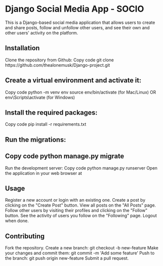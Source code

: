 
<h1>Django Social Media App - SOCIO</h1>
This is a Django-based social media application that allows users to create and share posts, follow and unfollow other users, and see their own and other users' activity on the platform.
<h2>
Installation</h2>
Clone the repository from Github:
Copy code
git clone https://github.com/thealonemusk/Django-project.git

<h2>
Create a virtual environment and activate it:</h2>

Copy code
python -m venv env
source env/bin/activate (for Mac/Linux) OR env\Scripts\activate (for Windows)
<h2>
Install the required packages:</h2>
Copy code
pip install -r requirements.txt

<h2>
Run the migrations:<h2>
Copy code
python manage.py migrate
</h2>
Run the development server:</h2>
Copy code
python manage.py runserver
Open the application in your web browser at 
<h2>
Usage</h2>
Register a new account or login with an existing one.
Create a post by clicking on the "Create Post" button.
View all posts on the "All Posts" page.
Follow other users by visiting their profiles and clicking on the "Follow" button.
See the activity of users you follow on the "Following" page.
Logout when done.


<h2>Contributing</h2>
Fork the repository.
Create a new branch: git checkout -b new-feature
Make your changes and commit them: git commit -m 'Add some feature'
Push to the branch: git push origin new-feature
Submit a pull request.
